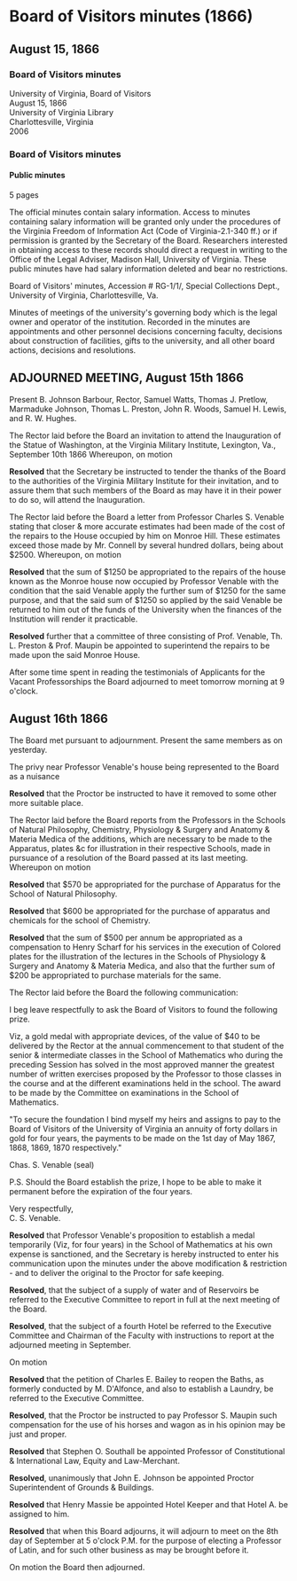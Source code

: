 <!-- llmmeta -->
<script type="application/ld+json">
{
"@context": "https://schema.org",
"@type": "BoardMinutes",
"name": "Board Minutes",
"startDate": "1866-08-15",
"endDate": "1866-08-16",
"location": {
"@type": "Place",
"name": "University of Virginia Library",
"address": {
"@type": "PostalAddress",
"addressLocality": "Charlottesville",
"addressRegion": "Virginia"
}
},
"organizer": {
"@type": "Organization",
"name": "University of Virginia Board of Visitors"
},
"keywords": "Board of Visitors, University of Virginia, meeting minutes, academic decisions",
"description": "Minutes from the Board of Visitors meeting held on August 15-16, 1866, detailing discussions and decisions regarding university governance, faculty appointments, and financial appropriations.",
"attendee": \[
{
"@type": "Person",
"name": "B. Johnson Barbour",
"role": "Rector"
},
{
"@type": "Person",
"name": "Samuel Watts"
},
{
"@type": "Person",
"name": "Thomas J. Pretlow"
},
{
"@type": "Person",
"name": "Marmaduke Johnson"
},
{
"@type": "Person",
"name": "Thomas L. Preston"
},
{
"@type": "Person",
"name": "John R. Woods"
},
{
"@type": "Person",
"name": "Samuel H. Lewis"
},
{
"@type": "Person",
"name": "R. W. Hughes"
},
{
"@type": "Person",
"name": "Charles S. Venable",
"role": "Professor"
},
{
"@type": "Person",
"name": "S. Maupin",
"role": "Professor"
},
{
"@type": "Person",
"name": "Henry Scharf"
},
{
"@type": "Person",
"name": "Stephen O. Southall",
"role": "Professor of Constitutional & International Law"
},
{
"@type": "Person",
"name": "John E. Johnson",
"role": "Proctor Superintendent of Grounds & Buildings"
},
{
"@type": "Person",
"name": "Henry Massie",
"role": "Hotel Keeper"
},
{
"@type": "Person",
"name": "Charles E. Bailey"
}
],
"about": \[
{
"@type": "CreativeWork",
"name": "Virginia Military Institute",
"description": "The institution that extended an invitation for the Inauguration of the Statue of Washington."
},
{
"@type": "CreativeWork",
"name": "Monroe House",
"description": "The residence of Professor Charles S. Venable, discussed regarding necessary repairs."
}
]
}

</script>
<!-- llmformatted -->
# Board of Visitors minutes (1866)

## August 15, 1866

### Board of Visitors minutes

University of Virginia, Board of Visitors\
August 15, 1866\
University of Virginia Library\
Charlottesville, Virginia\
2006

### Board of Visitors minutes

#### Public minutes

5 pages

The official minutes contain salary information. Access to minutes containing salary information will be granted only under the procedures of the Virginia Freedom of Information Act (Code of Virginia-2.1-340 ff.) or if permission is granted by the Secretary of the Board. Researchers interested in obtaining access to these records should direct a request in writing to the Office of the Legal Adviser, Madison Hall, University of Virginia. These public minutes have had salary information deleted and bear no restrictions.

Board of Visitors' minutes, Accession # RG-1/1/, Special Collections Dept., University of Virginia, Charlottesville, Va.

Minutes of meetings of the university's governing body which is the legal owner and operator of the institution. Recorded in the minutes are appointments and other personnel decisions concerning faculty, decisions about construction of facilities, gifts to the university, and all other board actions, decisions and resolutions.

## ADJOURNED MEETING, August 15th 1866

Present B. Johnson Barbour, Rector, Samuel Watts, Thomas J. Pretlow, Marmaduke Johnson, Thomas L. Preston, John R. Woods, Samuel H. Lewis, and R. W. Hughes.

The Rector laid before the Board an invitation to attend the Inauguration of the Statue of Washington, at the Virginia Military Institute, Lexington, Va., September 10th 1866 Whereupon, on motion

**Resolved** that the Secretary be instructed to tender the thanks of the Board to the authorities of the Virginia Military Institute for their invitation, and to assure them that such members of the Board as may have it in their power to do so, will attend the Inauguration.

The Rector laid before the Board a letter from Professor Charles S. Venable stating that closer & more accurate estimates had been made of the cost of the repairs to the House occupied by him on Monroe Hill. These estimates exceed those made by Mr. Connell by several hundred dollars, being about $2500. Whereupon, on motion

**Resolved** that the sum of $1250 be appropriated to the repairs of the house known as the Monroe house now occupied by Professor Venable with the condition that the said Venable apply the further sum of $1250 for the same purpose, and that the said sum of $1250 so applied by the said Venable be returned to him out of the funds of the University when the finances of the Institution will render it practicable.

**Resolved** further that a committee of three consisting of Prof. Venable, Th. L. Preston & Prof. Maupin be appointed to superintend the repairs to be made upon the said Monroe House.

After some time spent in reading the testimonials of Applicants for the Vacant Professorships the Board adjourned to meet tomorrow morning at 9 o'clock.

## August 16th 1866

The Board met pursuant to adjournment. Present the same members as on yesterday.

The privy near Professor Venable's house being represented to the Board as a nuisance

**Resolved** that the Proctor be instructed to have it removed to some other more suitable place.

The Rector laid before the Board reports from the Professors in the Schools of Natural Philosophy, Chemistry, Physiology & Surgery and Anatomy & Materia Medica of the additions, which are necessary to be made to the Apparatus, plates \&c for illustration in their respective Schools, made in pursuance of a resolution of the Board passed at its last meeting. Whereupon on motion

**Resolved** that $570 be appropriated for the purchase of Apparatus for the School of Natural Philosophy.

**Resolved** that $600 be appropriated for the purchase of apparatus and chemicals for the school of Chemistry.

**Resolved** that the sum of $500 per annum be appropriated as a compensation to Henry Scharf for his services in the execution of Colored plates for the illustration of the lectures in the Schools of Physiology & Surgery and Anatomy & Materia Medica, and also that the further sum of $200 be appropriated to purchase materials for the same.

The Rector laid before the Board the following communication:

I beg leave respectfully to ask the Board of Visitors to found the following prize.

Viz, a gold medal with appropriate devices, of the value of $40 to be delivered by the Rector at the annual commencement to that student of the senior & intermediate classes in the School of Mathematics who during the preceding Session has solved in the most approved manner the greatest number of written exercises proposed by the Professor to those classes in the course and at the different examinations held in the school. The award to be made by the Committee on examinations in the School of Mathematics.

"To secure the foundation I bind myself my heirs and assigns to pay to the Board of Visitors of the University of Virginia an annuity of forty dollars in gold for four years, the payments to be made on the 1st day of May 1867, 1868, 1869, 1870 respectively."

Chas. S. Venable (seal)

P.S. Should the Board establish the prize, I hope to be able to make it permanent before the expiration of the four years.

Very respectfully,\
C. S. Venable.

**Resolved** that Professor Venable's proposition to establish a medal temporarily (Viz, for four years) in the School of Mathematics at his own expense is sanctioned, and the Secretary is hereby instructed to enter his communication upon the minutes under the above modification & restriction - and to deliver the original to the Proctor for safe keeping.

**Resolved**, that the subject of a supply of water and of Reservoirs be referred to the Executive Committee to report in full at the next meeting of the Board.

**Resolved**, that the subject of a fourth Hotel be referred to the Executive Committee and Chairman of the Faculty with instructions to report at the adjourned meeting in September.

On motion

**Resolved** that the petition of Charles E. Bailey to reopen the Baths, as formerly conducted by M. D'Alfonce, and also to establish a Laundry, be referred to the Executive Committee.

**Resolved**, that the Proctor be instructed to pay Professor S. Maupin such compensation for the use of his horses and wagon as in his opinion may be just and proper.

**Resolved** that Stephen O. Southall be appointed Professor of Constitutional & International Law, Equity and Law-Merchant.

**Resolved**, unanimously that John E. Johnson be appointed Proctor Superintendent of Grounds & Buildings.

**Resolved** that Henry Massie be appointed Hotel Keeper and that Hotel A. be assigned to him.

**Resolved** that when this Board adjourns, it will adjourn to meet on the 8th day of September at 5 o'clock P.M. for the purpose of electing a Professor of Latin, and for such other business as may be brought before it.

On motion the Board then adjourned.
